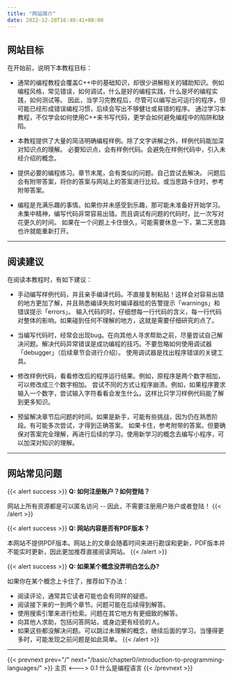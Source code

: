```yaml
---
title: "网站简介"
date: 2022-12-28T16:40:41+08:00
---
```


## 网站目标

在开始前，说明下本教程目标：

* 通常的编程教程会覆盖C++中的基础知识，却很少讲解相关的辅助知识。例如编程风格，常见错误，如何调试，什么是好的编程实践，什么是坏的编程实践，如何测试等。
因此，当学习完教程后，尽管可以编写出可运行的程序，但可能已经形成错误编程习惯，后续会写出不够健壮或易错的程序。
通过学习本教程，不仅学会如何使用C++来书写代码，更学会如何避免编程中的陷阱和缺陷。

* 本教程提供了大量的简洁明确编程样例。除了文字讲解之外，样例代码能加深对知识点的理解。
必要知识点，会有样例代码。会避免在样例代码中，引入未经介绍的概念。

* 提供必要的编程练习。章节末尾，会有类似的问题。自己尝试去解决。
问题后会有附带答案，将你的答案与网站上的答案进行比较。或当思路卡住时，参考附带答案。

* 编程是充满乐趣的事情。如果你并未感受到乐趣，那可能未准备好开始学习。
未集中精神，编写代码非常容易出错。而且调试有问题的代码时，比一次写对花更久的时间。
如果在一个问题上卡住很久，可能需要休息一下，第二天思路也许就能重新打开。

***

## 阅读建议

在阅读本教程时，有如下建议：

* 手动编写样例代码，并且亲手编译代码。不直接复制粘贴！这样会对容易出错的地方更加了解，并且熟悉编译失败时编译器给的告警提示「warnings」和错误提示「errors」。
输入代码的时，仔细想每一行代码的含义，每一行代码对整体的影响。如果碰到任何不理解的地方，这就是需要仔细研究的点了。

* 当编写代码时，经常会出现bug。在向其他人寻求帮助之前，尽量尝试自己解决问题。解决代码异常错误是成功编程的技巧。不要忽略如何使用调试器「debugger」（后续章节会进行介绍）。
使用调试器是找出程序错误的关键工具。

* 修改样例代码，看看修改后的程序运行结果。例如，原程序是两个数字相加，可以修改成三个数字相加。
尝试不同的方式让程序崩溃。例如，如果程序要求输入一个数字，尝试输入字符看看会发生什么。这样比只学习样例代码能了解到更多知识。

* 预留解决章节后问题的时间。如果是新手，可能有些挑战，因为仍在熟悉阶段。有可能多次尝试，才得到正确答案。
如果卡住，参考附带的答案。但要确保对答案完全理解，再进行后续的学习。使用新学习的概念去编写小程序，可以加深对知识的理解。

***

## 网站常见问题
{{< alert success >}}
**Q: 如何注册账户？如何登陆？**

网站上所有资源都是可以匿名访问 -- 因此，不需要注册用户账户或者登陆！
{{< /alert >}}

{{< alert success >}}
**Q: 网站内容是否有PDF版本？**

本网站不提供PDF版本。网站上的文章会随着时间来进行勘误和更新，PDF版本并不能实时更新，因此更加推荐直接阅读网站。
{{< /alert >}}

{{< alert success >}}
**Q: 如果某个概念没弄明白怎么办?**

如果你在某个概念上卡住了，推荐如下办法：

* 阅读评论，通常其它读者可能也会有同样的疑惑。
* 阅读接下来的一到两个章节。问题可能在后续得到解答。
* 使用搜索引擎来进行检索。问题在其它地方有更细致的解答。
* 向其他人求助，包括问答网站，或身边更有经验的人。
* 如果这些都没解决问题。可以跳过未理解的概念，继续后面的学习。当懂得更多时，可能发现之前问题是如此简单。
{{< /alert >}}

***

{{< prevnext prev="/" next="/basic/chapter0/introduction-to-programming-languages/" >}}
主页
<--->
0.1 什么是编程语言
{{< /prevnext >}}
